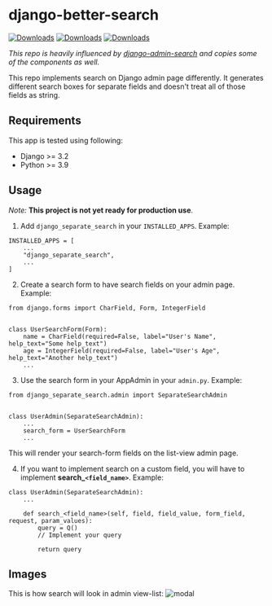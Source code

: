 # django-better-search
[![Downloads](https://pepy.tech/badge/django-better-search)](https://pepy.tech/project/django-better-search)
[![Downloads](https://pepy.tech/badge/django-better-search/month)](https://pepy.tech/project/django-better-search/month)
[![Downloads](https://pepy.tech/badge/django-better-search/week)](https://pepy.tech/project/django-better-search/week)

<i>This repo is heavily influenced by [django-admin-search](https://github.com/shinneider/django-admin-search) and copies some of the components as well.</i>

This repo implements search on Django admin page differently. It generates different search boxes for separate fields and doesn't treat all of those fields as string.

## Requirements
This app is tested using following:

* Django >= 3.2
* Python >= 3.9

## Usage

<i>Note:</i> <b>This project is not yet ready for production use</b>.

1) Add `django_separate_search` in your `INSTALLED_APPS`. Example:

```
INSTALLED_APPS = [
    ...
    "django_separate_search",
    ...
]
```

2) Create a search form to have search fields on your admin page. Example:

```
from django.forms import CharField, Form, IntegerField


class UserSearchForm(Form):
    name = CharField(required=False, label="User's Name", help_text="Some help_text")
    age = IntegerField(required=False, label="User's Age", help_text="Another help_text")
    ...
```

3) Use the search form in your AppAdmin in your `admin.py`. Example:

```
from django_separate_search.admin import SeparateSearchAdmin


class UserAdmin(SeparateSearchAdmin):
    ...
    search_form = UserSearchForm
    ...
```

This will render your search-form fields on the list-view admin page.

4) If you want to implement search on a custom field, you will have to implement <b>search_`<field_name>`</b>. Example:

```
class UserAdmin(SeparateSearchAdmin):
    ...

    def search_<field_name>(self, field, field_value, form_field, request, param_values):
        query = Q()
        // Implement your query

        return query
```

## Images

This is how search will look in admin view-list:
    ![modal](https://user-images.githubusercontent.com/58887170/201068717-7abec72f-547e-478d-8f8a-cdc256763ee8.png)
